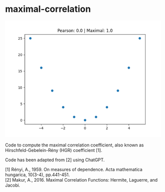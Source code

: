# maximal-correlation

![image](test.png)

Code to compute the maximal correlation coefficient, also known as Hirschfeld-Gebelein-Rény (HGR) coefficient [1].

Code has been adapted from [2] using ChatGPT.

[1] Rényi, A., 1959. On measures of dependence. Acta mathematica hungarica, 10(3-4), pp.441-451.\
[2] Makur, A., 2016. Maximal Correlation Functions: Hermite, Laguerre, and Jacobi.
